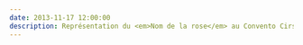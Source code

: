 ```yaml
---
date: 2013-11-17 12:00:00
description: Représentation du <em>Nom de la rose</em> au Convento Cirsto, ancien siège portugais des Templiers, Tomar.
---
```

